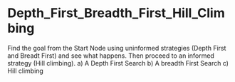 # Depth_First_Breadth_First_Hill_Climbing
Find the goal from the Start Node using uninformed strategies (Depth First and
Breadt First) and see what happens. Then proceed to an informed strategy
(Hill climbing). 
a) A Depth First Search
b) A breadth First Search
c) Hill climbing
